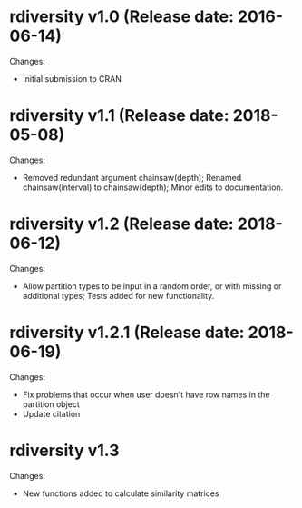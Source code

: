 rdiversity v1.0 (Release date: 2016-06-14)
==============

Changes:

* Initial submission to CRAN


rdiversity v1.1 (Release date: 2018-05-08)
==============

Changes:

* Removed redundant argument chainsaw(depth); Renamed chainsaw(interval) to chainsaw(depth); Minor edits to documentation.


rdiversity v1.2 (Release date: 2018-06-12)
==============

Changes:

*  Allow partition types to be input in a random order, or with missing or additional types; Tests added for new functionality.


rdiversity v1.2.1 (Release date: 2018-06-19)
================

Changes:

*  Fix problems that occur when user doesn't have row names in the partition object
*  Update citation


rdiversity v1.3
================

Changes:

*  New functions added to calculate similarity matrices







